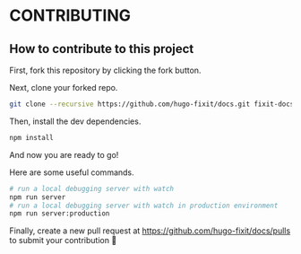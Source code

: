 # CONTRIBUTING

## How to contribute to this project

First, fork this repository by clicking the fork button.

Next, clone your forked repo.

```bash
git clone --recursive https://github.com/hugo-fixit/docs.git fixit-docs && cd fixit-docs
```

Then, install the dev dependencies.

```bash
npm install
```

And now you are ready to go!

Here are some useful commands.

```bash
# run a local debugging server with watch
npm run server
# run a local debugging server with watch in production environment
npm run server:production
```

Finally, create a new pull request at <https://github.com/hugo-fixit/docs/pulls> to submit your contribution 🎉
